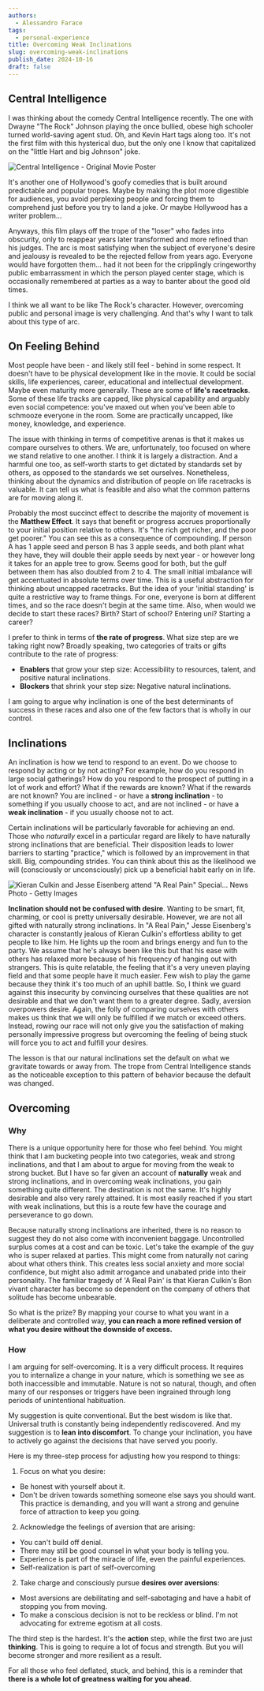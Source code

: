 ```yaml
---
authors:
  - Alessandro Farace
tags:
  - personal-experience
title: Overcoming Weak Inclinations
slug: overcoming-weak-inclinations
publish_date: 2024-10-16
draft: false
---
```

## Central Intelligence

I was thinking about the comedy Central Intelligence recently. The one with Dwayne "The Rock" Johnson playing the once bullied, obese high schooler turned world-saving agent stud. Oh, and Kevin Hart tags along too. It's not the first film with this hysterical duo, but the only one I know that capitalized on the "little Hart and big Johnson" joke.


![Central Intelligence - Original Movie Poster](https://substackcdn.com/image/fetch/$s_!8Zs4!,w_1456,c_limit,f_auto,q_auto:good,fl_progressive:steep/https%3A%2F%2Fsubstack-post-media.s3.amazonaws.com%2Fpublic%2Fimages%2F97119293-5a0f-4bc8-b34b-1889594e3eb4_700x1021.jpeg "Central Intelligence - Original Movie Poster")


It's another one of Hollywood's goofy comedies that is built around predictable and popular tropes. Maybe by making the plot more digestible for audiences, you avoid perplexing people and forcing them to comprehend just before you try to land a joke. Or maybe Hollywood has a writer problem...

Anyways, this film plays off the trope of the "loser" who fades into obscurity, only to reappear years later transformed and more refined than his judges. The arc is most satisfying when the subject of everyone's desire and jealousy is revealed to be the rejected fellow from years ago. Everyone would have forgotten them... had it not been for the cripplingly cringeworthy public embarrassment in which the person played center stage, which is occasionally remembered at parties as a way to banter about the good old times.

I think we all want to be like The Rock's character. However, overcoming public and personal image is very challenging. And that's why I want to talk about this type of arc.

## On Feeling Behind

Most people have been - and likely still feel - behind in some respect. It doesn't have to be physical development like in the movie. It could be social skills, life experiences, career, educational and intellectual development. Maybe even maturity more generally. These are some of **life's racetracks**. Some of these life tracks are capped, like physical capability and arguably even social competence: you've maxed out when you've been able to schmooze everyone in the room. Some are practically uncapped, like money, knowledge, and experience.

The issue with thinking in terms of competitive arenas is that it makes us compare ourselves to others. We are, unfortunately, too focused on where we stand relative to one another. I think it is largely a distraction. And a harmful one too, as self-worth starts to get dictated by standards set by others, as opposed to the standards we set ourselves. Nonetheless, thinking about the dynamics and distribution of people on life racetracks is valuable. It can tell us what is feasible and also what the common patterns are for moving along it.

Probably the most succinct effect to describe the majority of movement is the **Matthew Effect**. It says that benefit or progress accrues proportionally to your initial position relative to others. It's "the rich get richer, and the poor get poorer." You can see this as a consequence of compounding. If person A has 1 apple seed and person B has 3 apple seeds, and both plant what they have, they will double their apple seeds by next year - or however long it takes for an apple tree to grow. Seems good for both, but the gulf between them has also doubled from 2 to 4. The small initial imbalance will get accentuated in absolute terms over time. This is a useful abstraction for thinking about uncapped racetracks. But the idea of your 'initial standing' is quite a restrictive way to frame things. For one, everyone is born at different times, and so the race doesn't begin at the same time. Also, when would we decide to start these races? Birth? Start of school? Entering uni? Starting a career?

I prefer to think in terms of **the rate of progress**. What size step are we taking right now? Broadly speaking, two categories of traits or gifts contribute to the rate of progress:

- **Enablers** that grow your step size: Accessibility to resources, talent, and positive natural inclinations.
- **Blockers** that shrink your step size: Negative natural inclinations.

I am going to argue why inclination is one of the best determinants of success in these races and also one of the few factors that is wholly in our control.

## Inclinations

An inclination is how we tend to respond to an event. Do we choose to respond by acting or by not acting? For example, how do you respond in large social gatherings? How do you respond to the prospect of putting in a lot of work and effort? What if the rewards are known? What if the rewards are not known? You are inclined - or have a **strong inclination** - to something if you usually choose to act, and are not inclined - or have a **weak inclination** - if you usually choose not to act.

Certain inclinations will be particularly favorable for achieving an end. Those who _naturally_ excel in a particular regard are likely to have naturally strong inclinations that are beneficial. Their disposition leads to lower barriers to starting "practice," which is followed by an improvement in that skill. Big, compounding strides. You can think about this as the likelihood we will (consciously or unconsciously) pick up a beneficial habit early on in life.


![Kieran Culkin and Jesse Eisenberg attend "A Real Pain" Special... News  Photo - Getty Images](https://substackcdn.com/image/fetch/$s_!9l0G!,w_1456,c_limit,f_auto,q_auto:good,fl_progressive:steep/https%3A%2F%2Fsubstack-post-media.s3.amazonaws.com%2Fpublic%2Fimages%2F7cc21eae-936d-4278-9ed2-b0e378b807a8_683x1024.jpeg "Kieran Culkin and Jesse Eisenberg attend \"A Real Pain\" Special... News  Photo - Getty Images")


**Inclination should not be confused with desire**. Wanting to be smart, fit, charming, or cool is pretty universally desirable. However, we are not all gifted with naturally strong inclinations. In "A Real Pain," Jesse Eisenberg's character is constantly jealous of Kieran Culkin's effortless ability to get people to like him. He lights up the room and brings energy and fun to the party. We assume that he's always been like this but that his ease with others has relaxed more because of his frequency of hanging out with strangers. This is quite relatable, the feeling that it's a very uneven playing field and that some people have it much easier. Few wish to play the game because they think it's too much of an uphill battle. So, I think we guard against this insecurity by convincing ourselves that these qualities are not desirable and that we don't want them to a greater degree. Sadly, aversion overpowers desire. Again, the folly of comparing ourselves with others makes us think that we will only be fulfilled if we match or exceed others. Instead, rowing our race will not only give you the satisfaction of making personally impressive progress but overcoming the feeling of being stuck will force you to act and fulfill your desires.

The lesson is that our natural inclinations set the default on what we gravitate towards or away from. The trope from Central Intelligence stands as the noticeable exception to this pattern of behavior because the default was changed.

## Overcoming

### Why

There is a unique opportunity here for those who feel behind. You might think that I am bucketing people into two categories, weak and strong inclinations, and that I am about to argue for moving from the weak to strong bucket. But I have so far given an account of **naturally** weak and strong inclinations, and in overcoming weak inclinations, you gain something quite different. The destination is not the same. It's highly desirable and also very rarely attained. It is most easily reached if you start with weak inclinations, but this is a route few have the courage and perseverance to go down.

Because naturally strong inclinations are inherited, there is no reason to suggest they do not also come with inconvenient baggage. Uncontrolled surplus comes at a cost and can be toxic. Let's take the example of the guy who is super relaxed at parties. This might come from naturally not caring about what others think. This creates less social anxiety and more social confidence, but might also admit arrogance and unabated pride into their personality. The familiar tragedy of 'A Real Pain' is that Kieran Culkin's Bon vivant character has become so dependent on the company of others that solitude has become unbearable.

So what is the prize? By mapping your course to what you want in a deliberate and controlled way, **you can reach a more refined version of what you desire without the downside of excess.**

### How

I am arguing for self-overcoming. It is a very difficult process. It requires you to internalize a change in your nature, which is something we see as both inaccessible and immutable. Nature is not so natural, though, and often many of our responses or triggers have been ingrained through long periods of unintentional habituation.

My suggestion is quite conventional. But the best wisdom is like that. Universal truth is constantly being independently rediscovered. And my suggestion is to **lean into discomfort**. To change your inclination, you have to actively go against the decisions that have served you poorly.

Here is my three-step process for adjusting how you respond to things:
1. Focus on what you desire:
- Be honest with yourself about it.
- Don't be driven towards something someone else says you should want. This practice is demanding, and you will want a strong and genuine force of attraction to keep you going.

2. Acknowledge the feelings of aversion that are arising:
- You can't build off denial.
- There may still be good counsel in what your body is telling you.
- Experience is part of the miracle of life, even the painful experiences.
- Self-realization is part of self-overcoming

2. Take charge and consciously pursue **desires over aversions**:
- Most aversions are debilitating and self-sabotaging and have a habit of stopping you from moving.
- To make a conscious decision is not to be reckless or blind. I'm not advocating for extreme egotism at all costs.

The third step is the hardest. It's the **action** step, while the first two are just **thinking**. This is going to require a lot of focus and strength. But you will become stronger and more resilient as a result.

For all those who feel deflated, stuck, and behind, this is a reminder that **there is a whole lot of greatness waiting for you ahead**.
